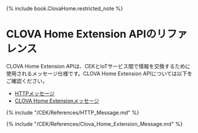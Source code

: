 <!-- tags: ClovaHome -->

{% include book.ClovaHome.restricted_note %}

# CLOVA Home Extension APIのリファレンス
CLOVA Home Extension APIは、CEKとIoTサービス間で情報を交換するために使用されるメッセージ仕様です。CLOVA Home Extension APIについては以下をご確認ください。
* [HTTPメッセージ](#HTTPMessage)
* [CLOVA Home Extensionメッセージ](#ClovaHomeExtMessage)


{% include "/CEK/References/HTTP_Message.md" %}

{% include "/CEK/References/Clova_Home_Extension_Message.md" %}
